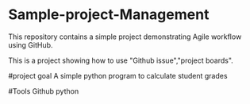 # Sample-project-Management
This repository contains a simple project demonstrating Agile  workflow using GitHub.

This is a project showing how to use "Github issue","project boards".

#project goal 
A simple python program to calculate student grades

#Tools
Github
python
